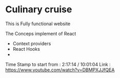 # Culinary cruise

This is Fully functional website 

The Conceps implement of React 
- Context providers
- React Hooks
-









Time Stamp to start from  : 2:17:14 / 10:01:04
Link : https://www.youtube.com/watch?v=DBMPXJJfQEA
